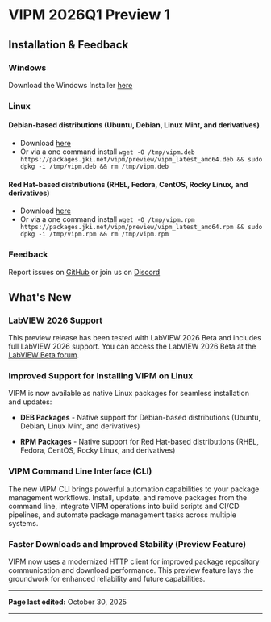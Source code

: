 # VIPM 2026Q1 Preview 1

## Installation & Feedback

### Windows
Download the Windows Installer [here](https://packages.jki.net/vipm/preview/vipm-setup-latest-preview.exe)

### Linux

#### Debian-based distributions (Ubuntu, Debian, Linux Mint, and derivatives)
- Download [here](https://packages.jki.net/vipm/preview/vipm_latest_amd64.deb)
- Or via a one command install `wget -O /tmp/vipm.deb https://packages.jki.net/vipm/preview/vipm_latest_amd64.deb && sudo dpkg -i /tmp/vipm.deb && rm /tmp/vipm.deb`

#### Red Hat-based distributions (RHEL, Fedora, CentOS, Rocky Linux, and derivatives)
- Download [here](https://packages.jki.net/vipm/preview/vipm_latest_amd64.rpm)
- Or via a one command install `wget -O /tmp/vipm.rpm https://packages.jki.net/vipm/preview/vipm_latest_amd64.rpm && sudo dpkg -i /tmp/vipm.rpm && rm /tmp/vipm.rpm`

### Feedback
Report issues on [GitHub](https://github.com/vipm-io/vipm-desktop-issues/issues) or join us on [Discord](https://discord.gg/nw4krt2r)

## What's New

### LabVIEW 2026 Support
This preview release has been tested with LabVIEW 2026 Beta and includes full LabVIEW 2026 support. You can access the LabVIEW 2026 Beta at the [LabVIEW Beta forum](https://forums.ni.com/t5/LabVIEW-Beta/ct-p/7035).

### Improved Support for Installing VIPM on Linux

VIPM is now available as native Linux packages for seamless installation and updates:

- **DEB Packages** - Native support for Debian-based distributions (Ubuntu, Debian, Linux Mint, and derivatives)

- **RPM Packages** - Native support for Red Hat-based distributions (RHEL, Fedora, CentOS, Rocky Linux, and derivatives)

### VIPM Command Line Interface (CLI)

The new VIPM CLI brings powerful automation capabilities to your package management workflows. Install, update, and remove packages from the command line, integrate VIPM operations into build scripts and CI/CD pipelines, and automate package management tasks across multiple systems.

### Faster Downloads and Improved Stability (Preview Feature)

VIPM now uses a modernized HTTP client for improved package repository communication and download performance. This preview feature lays the groundwork for enhanced reliability and future capabilities.

---

**Page last edited:** October 30, 2025

---
